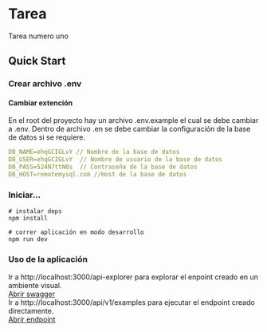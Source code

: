 # Tarea

Tarea numero uno

## Quick Start

### Crear archivo .env

#### Cambiar extención
En el root del proyecto hay un archivo .env.example el cual se debe cambiar a .env.
Dentro de archivo .en se debe cambiar la configuración de la base de datos si se requiere.

```yaml
DB_NAME=ehqGCIGLvY // Nombre de la base de datos
DB_USER=ehqGCIGLvY  // Nombre de usuario de la base de datos
DB_PASS=524N7ttN0s  // Contraseña de la base de datos
DB_HOST=remotemysql.com //Host de la base de datos
```

### Iniciar...

```shell
# instalar deps
npm install

# correr aplicación en modo desarrollo
npm run dev
```

### Uso de la aplicación

Ir a http://localhost:3000/api-explorer para explorar el enpoint creado en un ambiente visual.  
[Abrir swagger](http://localhost:3000/api-explorer)  
Ir a http://localhost:3000/api/v1/examples para ejecutar el endpoint creado directamente.  
[Abrir endpoint](http://localhost:3000/api/v1/examples)
